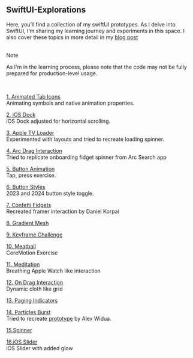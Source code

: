 ## SwiftUI-Explorations ##

Here, you’ll find a collection of my swiftUI prototypes. As I delve into SwiftUI, I’m sharing my learning journey and experiments in this space. I also cover these topics in more detail in my [blog post](https://www.toni.li/blog/swiftui-explorations)<br /><br />
> [!NOTE]
> As I'm in the learning process, please note that the code may not be fully prepared for production-level usage.<br />
<br />

[1. Animated Tab Icons](https://github.com/tonilijic/SwiftUI-Explorations/tree/main/Animated%20Tab%20Icons) <br />
Animating symbols and native animation properties.<br />

[2. iOS Dock](https://github.com/tonilijic/SwiftUI-Explorations/tree/main/AppJiggling) <br />
iOS Dock adjusted for horizontal scrolling.<br />

[3. Apple TV Loader](https://github.com/tonilijic/SwiftUI-Explorations/tree/main/AppleTVLoader) <br />
Experimented with layouts and tried to recreate loading spinner.<br />

[4. Arc Drag Interaction](https://github.com/tonilijic/SwiftUI-Explorations/tree/main/ArcDragInteraction) <br />
Tried to replicate onboarding fidget spinner from Arc Search app<br />

[5. Button Animation](https://github.com/tonilijic/SwiftUI-Explorations/tree/main/Button%20animation) <br />
Tap, press exercise.<br />

[6. Button Styles](https://github.com/tonilijic/SwiftUI-Explorations/tree/main/Button%20Styles) <br />
2023 and 2024 button style toggle.<br />

[7. Confetti Fidgets](https://github.com/tonilijic/SwiftUI-Explorations/tree/main/ConfettiFidgets) <br />
Recreated framer interaction by Daniel Korpai<br />

[8. Gradient Mesh ](https://github.com/tonilijic/SwiftUI-Explorations/tree/main/Gradient%20Mesh)<br />

[9. Keyframe Challenge ](https://github.com/tonilijic/SwiftUI-Explorations/tree/main/KeyframeChallenge)<br />

[10. Meatball](https://github.com/tonilijic/SwiftUI-Explorations/tree/main/Meatball) <br />
CoreMotion Exercise<br />

[11. Meditation](https://github.com/tonilijic/SwiftUI-Explorations/tree/main/Meditation) <br />
Breathing Apple Watch like interaction<br />

[12. On Drag Interaction](https://github.com/tonilijic/SwiftUI-Explorations/tree/main/OnDragExercise) <br />
Dynamic cloth like grid<br />

[13. Paging Indicators ](https://github.com/tonilijic/SwiftUI-Explorations/tree/main/Paging%20Indicators)<br />

[14. Particles Burst](https://github.com/tonilijic/SwiftUI-Explorations/tree/main/Particles%20Burst) <br />
Tried to recreate [prototype](https://x.com/alexwidua/status/1702356242713178411?s=20) by Alex Widua.<br />

[15.Spinner](https://github.com/tonilijic/SwiftUI-Explorations/tree/main/Spinner1) <br />

[16.iOS Slider](https://github.com/tonilijic/SwiftUI-Explorations/tree/main/Volume%20Control) <br />
iOS Slider with added glow<br />

